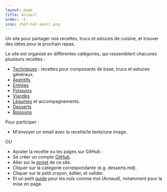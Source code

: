 ```yaml
---
layout: page
title: Accueil
order: -2
icon: chef-hat-small.png
---
```


<p class="message">
Un site pour partager nos recettes, trucs et astuces de cuisine, et trouver des
idées pour le prochain repas.
</p>

Le site est organisé en différentes catégories, qui rassemblent chacunes
plusieurs recettes :

- [Techniques](/techniques) : recettes pour composants de base, trucs et astuces
  généraux.
- [Apéritifs](/aperitifs)
- [Entrées](/entrees)
- [Poissons](/poissons)
- [Viandes](/viandes)
- [Légumes](/legumes) et accompagnements.
- [Desserts](/desserts)
- [Boissons](/boissons)

Pour participer :

- M'envoyer un email avec la recette/le texte/une image.

OU

- Ajouter la recette ou les pages sur GitHub :
 - Se créer un compte [GitHub](https://github.com/).
 - Aller sur le [projet](https://github.com/matlecu/cuisine) de ce site.
 - Cliquer sur la catégorie correspondante (e.g. desserts.md).
 - Cliquer sur le petit crayon, éditer, et valider.
 - Et un petit [guide](http://blog.wax-o.com/2014/04/tutoriel-un-guide-pour-bien-commencer-avec-markdown/) pour les nuls comme moi (Arnaud), notamment pour la mise en page.
